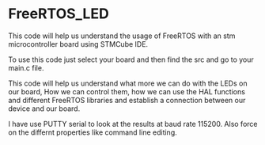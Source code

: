 # FreeRTOS_LED
This code will help us understand the usage of FreeRTOS with an stm microcontroller board using STMCube IDE.

To use this code just select your board and then find the src and go to your main.c file.

This code will help us understand what more we can do with the LEDs on our board, How we can control them, how we can use the HAL functions and different FreeRTOS libraries and establish a connection between our device and our board.

I have use PUTTY serial to look at the results at baud rate 115200. Also force on the differnt properties like command line editing.
